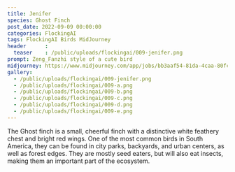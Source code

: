 ```yaml
---
title: Jenifer
species: Ghost Finch
post_date: 2022-09-09 00:00:00
categories: FlockingAI
tags: FlockingAI Birds MidJourney
header      :
  teaser    : /public/uploads/flockingai/009-jenifer.png
prompt: Zeng_Fanzhi style of a cute bird
midjourney: https://www.midjourney.com/app/jobs/bb3aaf54-81da-4caa-80fc-61bd58ed6b3b
gallery: 
  - /public/uploads/flockingai/009-jenifer.png
  - /public/uploads/flockingai/009-a.png
  - /public/uploads/flockingai/009-b.png
  - /public/uploads/flockingai/009-c.png
  - /public/uploads/flockingai/009-d.png
  - /public/uploads/flockingai/009-e.png
---
```


The Ghost finch is a small, cheerful finch with a distinctive white feathery chest and bright red wings. One of the most common birds in South America, they can be found in city parks, backyards, and urban centers, as well as forest edges. They are mostly seed eaters, but will also eat insects, making them an important part of the ecosystem.
